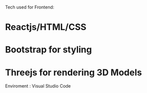 Tech used for Frontend:
# Reactjs/HTML/CSS
# Bootstrap for styling 
# Threejs for rendering 3D Models
Enviroment : Visual Studio Code
